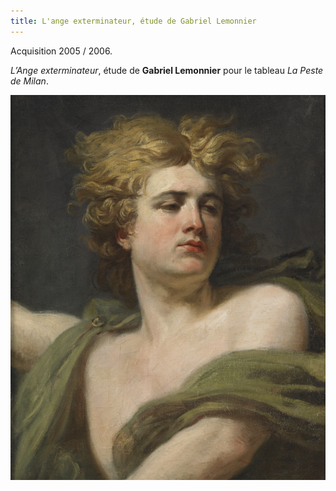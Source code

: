 ```yaml
---
title: L'ange exterminateur, étude de Gabriel Lemonnier
---
```


Acquisition 2005 / 2006.

*L’Ange exterminateur*, étude de **Gabriel Lemonnier** pour le tableau *La Peste de Milan*.

![L'ange exterminateur, étude de Gabriel Lemonnier](/fichiers/oeuvres/2006-lemonnier.jpg)
